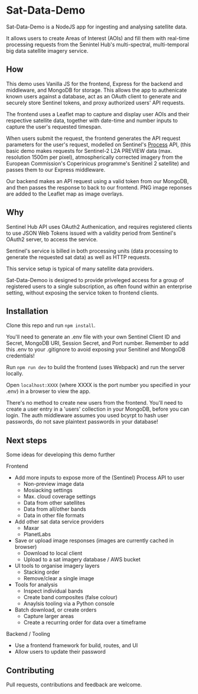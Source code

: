# Sat-Data-Demo

Sat-Data-Demo is a NodeJS app for ingesting and analysing satellite data. 

It allows users to create Areas of Interest (AOIs) and fill them with real-time processing requests from the Senintel Hub's multi-spectral, multi-temporal big data satellite imagery service.  

## How

This demo uses Vanilla JS for the frontend, Express for the backend and middleware, and MongoDB for storage. This allows the app to authenicate known users against a database, act as an OAuth client to generate and securely store Sentinel tokens, and proxy authorized users' API requests.

The frontend uses a Leaflet map to capture and display user AOIs and their respective satellite data, together with date-time and number inputs to capture the user's requested timespan. 

When users submit the request, the frontend generates the API request parameters for the user's request, modelled on Sentinel's [Process](https://docs.sentinel-hub.com/api/latest/api/process/) API, (this basic demo makes requests for Sentinel-2 L2A PREVIEW data (max. resolution 1500m per pixel), atmospherically corrected imagery from the European Commission's Coperinicus programme's Senitinel 2 satellite) and passes them to our Express middleware. 

Our backend makes an API request using a valid token from our MongoDB, and then passes the response to back to our frontend. PNG image reponses are added to the Leaflet map as image overlays.

## Why

Sentinel Hub API uses OAuth2 Authenication, and requires registered clients to use JSON Web Tokens issued with a validity period from Sentinel's OAuth2 server, to access the service.  

Sentinel's service is billed in both processing units (data processing to generate the requested sat data) as well as HTTP requests. 

This service setup is typical of many satellite data providers.

Sat-Data-Demoo is designed to provide priveleged access for a group of registered users to a single subscription, as often found within an enterprise setting, without exposing the service token to frontend clients.

## Installation

Clone this repo and run ```npm install```.

You'll need to generate an .env file with your own Sentinel Client ID and Secret, MongoDB URI, Session Secret, and Port number. Remember to add this .env to your .gitignore to avoid exposing your Senitinel and MongoDB credentials! 

Run ```npm run dev``` to build the frontend (uses Webpack) and run the server locally. 

Open ```localhost:XXXX``` (where XXXX is the port number you specified in your .env) in a browser to view the app. 

There's no method to create new users from the frontend. You'll need to create a user entry in a 'users' collection in your MongoDB, before you can login. The auth middleware assumes you used bcyrpt to hash user passwords, do not save plaintext passwords in your database!

## Next steps

Some ideas for developing this demo further

Frontend

- Add more inputs to expose more of the (Sentinel) Process API to user
    - Non-preview image data
    - Mosiacking settings
    - Max. cloud coverage settings
    - Data from other satellites
    - Data from all/other bands
    - Data in other file formats
- Add other sat data service providers
    - Maxar
    - PlanetLabs
- Save or upload image responses (images are currently cached in browser)
    - Download to local client
    - Upload to a sat imagery database / AWS bucket
- UI tools to organise imagery layers
    - Stacking order
    - Remove/clear a single image
- Tools for analysis
    - Inspect individual bands
    - Create band composites (false colour)
    - Anaylsis tooling via a Python console
- Batch download, or create orders
    - Capture larger areas
    - Create a recurring order for data over a timeframe

Backend / Tooling

- Use a frontend framework for build, routes, and UI
- Allow users to update their password

## Contributing

Pull requests, contributions and feedback are welcome. 

